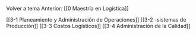 Volver a tema Anterior: [[0 Maestría en Logística]]


[[3-1 Planeamiento y Administración de Operaciones]]
[[3-2 -sistemas de Producción]]
[[3-3 Costos Logísticos]]
[[3-4 Administración de la Calidad]]
